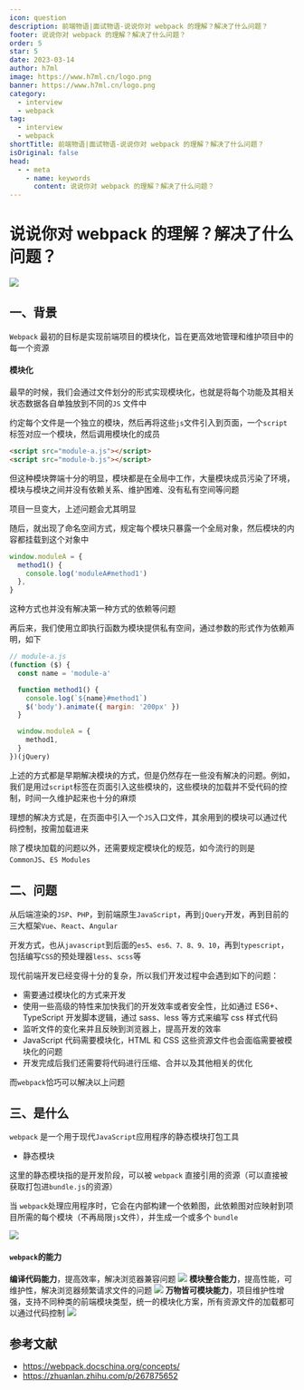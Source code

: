```yaml
---
icon: question
description: 前端物语|面试物语-说说你对 webpack 的理解？解决了什么问题？
footer: 说说你对 webpack 的理解？解决了什么问题？
order: 5
star: 5
date: 2023-03-14
author: h7ml
image: https://www.h7ml.cn/logo.png
banner: https://www.h7ml.cn/logo.png
category:
  - interview
  - webpack
tag:
  - interview
  - webpack
shortTitle: 前端物语|面试物语-说说你对 webpack 的理解？解决了什么问题？
isOriginal: false
head:
  - - meta
    - name: keywords
      content: 说说你对 webpack 的理解？解决了什么问题？
---
```


# 说说你对 webpack 的理解？解决了什么问题？

![](https://nakoruru.h7ml.cn/httpproxy/static.5ibug.net/vitepress/assets/images/interview/898ed570-a578-11eb-85f6-6fac77c0c9b3.png)

## 一、背景

`Webpack` 最初的目标是实现前端项目的模块化，旨在更高效地管理和维护项目中的每一个资源

#### 模块化

最早的时候，我们会通过文件划分的形式实现模块化，也就是将每个功能及其相关状态数据各自单独放到不同的`JS` 文件中

约定每个文件是一个独立的模块，然后再将这些`js`文件引入到页面，一个`script`标签对应一个模块，然后调用模块化的成员

```html
<script src="module-a.js"></script>
<script src="module-b.js"></script>
```

但这种模块弊端十分的明显，模块都是在全局中工作，大量模块成员污染了环境，模块与模块之间并没有依赖关系、维护困难、没有私有空间等问题

项目一旦变大，上述问题会尤其明显

随后，就出现了命名空间方式，规定每个模块只暴露一个全局对象，然后模块的内容都挂载到这个对象中

```js
window.moduleA = {
  method1() {
    console.log('moduleA#method1')
  },
}
```

这种方式也并没有解决第一种方式的依赖等问题

再后来，我们使用立即执行函数为模块提供私有空间，通过参数的形式作为依赖声明，如下

```js
// module-a.js
(function ($) {
  const name = 'module-a'

  function method1() {
    console.log(`${name}#method1`)
    $('body').animate({ margin: '200px' })
  }

  window.moduleA = {
    method1,
  }
})(jQuery)
```

上述的方式都是早期解决模块的方式，但是仍然存在一些没有解决的问题。例如，我们是用过`script`标签在页面引入这些模块的，这些模块的加载并不受代码的控制，时间一久维护起来也十分的麻烦

理想的解决方式是，在页面中引入一个`JS`入口文件，其余用到的模块可以通过代码控制，按需加载进来

除了模块加载的问题以外，还需要规定模块化的规范，如今流行的则是`CommonJS`、`ES Modules`

## 二、问题

从后端渲染的`JSP`、`PHP`，到前端原生`JavaScript`，再到`jQuery`开发，再到目前的三大框架`Vue`、`React`、`Angular`

开发方式，也从`javascript`到后面的`es5`、`es6、7、8、9、10`，再到`typescript`，包括编写`CSS`的预处理器`less`、`scss`等

现代前端开发已经变得十分的复杂，所以我们开发过程中会遇到如下的问题：

- 需要通过模块化的方式来开发
- 使用一些高级的特性来加快我们的开发效率或者安全性，比如通过 ES6+、TypeScript 开发脚本逻辑，通过 sass、less 等方式来编写 css 样式代码
- 监听文件的变化来并且反映到浏览器上，提高开发的效率
- JavaScript 代码需要模块化，HTML 和 CSS 这些资源文件也会面临需要被模块化的问题
- 开发完成后我们还需要将代码进行压缩、合并以及其他相关的优化

而`webpack`恰巧可以解决以上问题

## 三、是什么

`webpack` 是一个用于现代`JavaScript`应用程序的静态模块打包工具

- 静态模块

这里的静态模块指的是开发阶段，可以被 `webpack` 直接引用的资源（可以直接被获取打包进`bundle.js`的资源）

当 `webpack`处理应用程序时，它会在内部构建一个依赖图，此依赖图对应映射到项目所需的每个模块（不再局限`js`文件），并生成一个或多个 `bundle`

![](https://nakoruru.h7ml.cn/httpproxy/static.5ibug.net/vitepress/assets/images/interview/9ce194a0-a578-11eb-85f6-6fac77c0c9b3.png)

#### `webpack`的能力

**编译代码能力**，提高效率，解决浏览器兼容问题 ![](https://nakoruru.h7ml.cn/httpproxy/static.5ibug.net/vitepress/assets/images/interview/c5c2d360-a592-11eb-ab90-d9ae814b240d.png) **模块整合能力**，提高性能，可维护性，解决浏览器频繁请求文件的问题 ![](https://nakoruru.h7ml.cn/httpproxy/static.5ibug.net/vitepress/assets/images/interview/d306d260-a592-11eb-ab90-d9ae814b240d.png) **万物皆可模块能力**，项目维护性增强，支持不同种类的前端模块类型，统一的模块化方案，所有资源文件的加载都可以通过代码控制 ![](https://nakoruru.h7ml.cn/httpproxy/static.5ibug.net/vitepress/assets/images/interview/e3c5a040-a592-11eb-ab90-d9ae814b240d.png)

## 参考文献

- <https://webpack.docschina.org/concepts/>
- <https://zhuanlan.zhihu.com/p/267875652>
